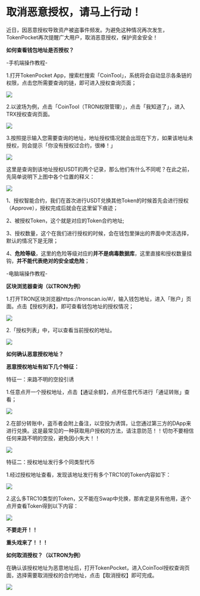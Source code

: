 # 取消恶意授权，请马上行动！

近日，因恶意授权导致资产被盗事件频发。为避免这种情况再次发生，TokenPocket再次提醒广大用户，取消恶意授权，保护资金安全！

**如何查看钱包地址是否授权？**

-手机端操作教程-

1.打开TokenPocket App，搜索栏搜索「CoinTool」，系统将会自动显示各条链的权限，点击您所需要查询的链，即可进入授权查询页面；

![](../../.gitbook/assets/1%20%2818%29.png)

2.以波场为例，点击「CoinTool（TRON权限管理）」，点击「我知道了」，进入TRX授权查询页面。

![](../../.gitbook/assets/1-kao-bei-%20%283%29.png)

3.按照提示输入您需要查询的地址，地址授权情况就会出现在下方，如果该地址未授权，则会提示「你没有授权过合约，很棒！」

![](../../.gitbook/assets/1-kao-bei-2%20%284%29.png)

这里是查询到该地址授权USDT的两个记录，那么他们有什么不同呢？在此之前，先简单说明下上图中各个位置的释义：

![](../../.gitbook/assets/tu-pian-2.png)

1、授权智能合约，我们在首次进行USDT兑换其他Token的时候首先会进行授权（Approve），授权完成后就会在这里留下痕迹；

2、被授权Token，这个就是对应的Token合约地址;

3、授权数量，这个在我们进行授权的时候，会在钱包里弹出的界面中灵活选择，默认的情况下是无限；

4、**危险等级**，这里的危险等级对应的**并不是病毒数据库**，这里直接和授权数量挂钩，**并不能代表绝对的安全或危险**；



-电脑端操作教程-

**区块浏览器查询（以TRON为例）**

1.打开TRON区块浏览器https://tronscan.io/\#/，输入钱包地址，进入「账户」页面。点击【授权列表】，即可查看钱包地址的授权情况；

![](../../.gitbook/assets/1-kao-bei-6%20%282%29.png)

2.「授权列表」中，可以查看当前授权的地址。

![](../../.gitbook/assets/1-kao-bei-7%20%282%29.png)

**如何确认恶意授权地址？**

**恶意授权地址有如下几个特征：**

特征一：来路不明的空投引诱

1.任意点开一个授权地址，点击【通证余额】，点开任意代币进行「通证转账」查看；

![](../../.gitbook/assets/1-kao-bei-8%20%281%29.png)

2.在部分转账中，盗币者会附上备注，以空投为诱饵，让您通过第三方的DApp来进行兑换。这是最常见的一种获取用户授权的方法，请注意防范！！切勿不要相信任何来路不明的空投，避免因小失大！！

![](../../.gitbook/assets/1-kao-bei-9%20%281%29.png)

特征二：授权地址发行多个同类型代币

1.经过授权地址查看，发现该地址发行有多个TRC10的Token内容如下：

![](../../.gitbook/assets/1-kao-bei-10%20%281%29.png)

2.这么多TRC10类型的Token，又不能在Swap中兑换，那肯定是另有他用，逐个点开查看Token得到以下内容：

![](../../.gitbook/assets/1-kao-bei-11.png)

**不要走开！！**

**重头戏来了！！！**

**如何取消授权？（以TRON为例）**

在确认该授权地址为恶意地址后，打开TokenPocket，进入CoinTool授权查询页面，选择需要取消授权的合约地址，点击【取消授权】即可完成。

![](../../.gitbook/assets/1-kao-bei-12.png)

